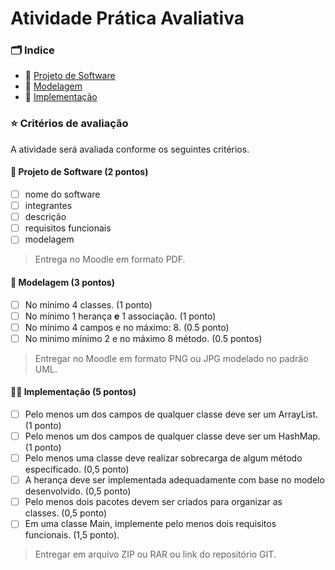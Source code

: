 # Atividade Prática Avaliativa

### 🗂 Indice 

- 📄 [Projeto de Software](projeto_software.pdf)
- 🎨 [Modelagem](model.png)
- 🚀 [Implementação](cronopedia)

### ⭐ Critérios de avaliação 

A atividade será avaliada conforme os seguintes critérios.

#### 📄 Projeto de Software (2 pontos)
- [ ] nome do software 
- [ ] integrantes 
- [ ] descrição 
- [ ] requisitos funcionais 
- [ ] modelagem

> Entrega no Moodle em formato PDF.

#### 🎨 Modelagem (3 pontos)
- [ ] No mínimo 4 classes. (1 ponto)
- [ ] No mínimo 1 herança **e** 1 associação. (1 ponto)
- [ ] No mínimo 4 campos e no máximo: 8. (0.5 ponto)
- [ ] No minimo mínimo 2 e no máximo 8 método. (0.5 pontos) 

 >  Entregar no Moodle em formato PNG ou JPG modelado no padrão UML.

#### 👩‍💻 Implementação (5 pontos)
- [ ] Pelo menos um dos campos de qualquer classe deve ser um ArrayList. (1 ponto)
- [ ] Pelo menos um dos campos de qualquer classe deve ser um HashMap. (1 ponto)
- [ ] Pelo menos uma classe deve realizar sobrecarga de algum método especificado. (0,5 ponto)
- [ ] A herança deve ser implementada adequadamente com base no modelo desenvolvido. (0,5 ponto)
- [ ] Pelo menos dois pacotes devem ser criados para organizar as classes. (0,5 ponto)
- [ ] Em uma classe Main, implemente pelo menos dois requisitos funcionais. (1,5 ponto).

> Entregar em arquivo ZIP ou RAR ou link do repositório GIT.
